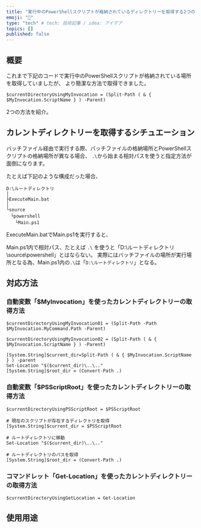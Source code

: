 ```yaml
---
title: "実行中のPowerShellスクリプトが格納されているディレクトリーを取得する2つの方法"
emoji: "📑"
type: "tech" # tech: 技術記事 / idea: アイデア
topics: []
published: false
---
```

## 概要

これまで下記のコードで実行中のPowerShellスクリプトが格納されている場所を取得していましたが、
より簡潔な方法で取得できました。

```powershell:$MyInvocation.ScriptName
$currentDirectoryUsingMyInvocation = (Split-Path ( & { $MyInvocation.ScriptName } ) -Parent)
```

2つの方法を紹介。

## カレントディレクトリーを取得するシチュエーション

バッチファイル経由で実行する際、バッチファイルの格納場所とPowerShellスクリプトの格納場所が異なる場合、
`.\`から始まる相対パスを使うと指定方法が面倒になります。

たとえば下記のような構成だった場合、

```:ディレクトリー（フォルダー）構成
D:\ルートディレクトリ
│
├ExecuteMain.bat
│
└source
　└powershell
　　└Main.ps1
```

ExecuteMain.batでMain.ps1を実行すると、

Main.ps1内で相対パス、たとえば `.\` を使うと「D:\ルートディレクトリ\source\powershell」とはならない。
実際にはバッチファイルの場所が実行場所となる為、Main.ps1内の`.\`は「`D:\ルートディレクトリ`」となる。

## 対応方法

### 自動変数「$MyInvocation」を使ったカレントディレクトリーの取得方法

```powershell:$MyInvocation.MyCommand.Path
$currentDirectoryUsingMyInvocation01 = (Split-Path -Path $MyInvocation.MyCommand.Path -Parent)
```

```powershell:$MyInvocation.ScriptName
$currentDirectoryUsingMyInvocation02 = (Split-Path ( & { $MyInvocation.ScriptName } ) -Parent)
```

```powershell:$myInvocation.ScriptNameを使用
[System.String]$current_dir=Split-Path ( & { $MyInvocation.ScriptName } ) -parent
Set-Location "$($current_dir)\..\.."
[System.String]$root_dir = (Convert-Path .)
```

### 自動変数「$PSScriptRoot」を使ったカレントディレクトリーの取得方法

```powershell:$PSScriptRoot
$currentDirectoryUsingPSScriptRoot = $PSScriptRoot
```

```powershell:$PSScriptRootを使用
# 現在のスクリプトが存在するディレクトリを取得
[System.String]$current_dir = $PSScriptRoot

# ルートディレクトリに移動
Set-Location "$($current_dir)\..\.."

# ルートディレクトリのパスを取得
[System.String]$root_dir = (Convert-Path .)
```

### コマンドレット「Get-Location」を使ったカレントディレクトリーの取得方法

```
$currentDirectoryUsingGetLocation = Get-Location
```

## 使用用途

